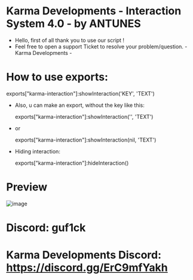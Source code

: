 # Karma Developments - Interaction System 4.0 - by ANTUNES

- Hello, first of all thank you to use our script !
- Feel free to open a support Ticket to resolve your problem/question. - Karma Developments -


# How to use exports:
  
  exports["karma-interaction"]:showInteraction('KEY', 'TEXT')

- Also, u can make an export, without the key like this:

  exports["karma-interaction"]:showInteraction('', 'TEXT')

- or

  exports["karma-interaction"]:showInteraction(nil, 'TEXT')

- Hiding interaction:
  
  exports["karma-interaction"]:hideInteraction()

# Preview

![image](https://i.imgur.com/iIKdZJM.png)

# Discord: guf1ck
# Karma Developments Discord: https://discord.gg/ErC9mfYakh
